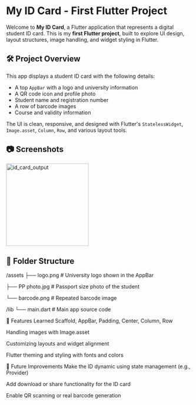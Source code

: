 # My ID Card - First Flutter Project

Welcome to **My ID Card**, a Flutter application that represents a digital student ID card. This is my **first Flutter project**, built to explore UI design, layout structures, image handling, and widget styling in Flutter.

## 🛠️ Project Overview

This app displays a student ID card with the following details:
- A top `AppBar` with a logo and university information
- A QR code icon and profile photo
- Student name and registration number
- A row of barcode images
- Course and validity information

The UI is clean, responsive, and designed with Flutter's `StatelessWidget`, `Image.asset`, `Column`, `Row`, and various layout tools.

## 📷 Screenshots

<img width="224" alt="id_card_output" src="https://github.com/user-attachments/assets/8c84c0a6-7fe0-4464-973d-e216d23a0244" />


## 📁 Folder Structure
/assets
├── logo.png # University logo shown in the AppBar

├── PP photo.jpg # Passport size photo of the student

└── barcode.png # Repeated barcode image

/lib
└── main.dart # Main app source code

📌 Features Learned
Scaffold, AppBar, Padding, Center, Column, Row

Handling images with Image.asset

Customizing layouts and widget alignment

Flutter theming and styling with fonts and colors

📖 Future Improvements
Make the ID dynamic using state management (e.g., Provider)

Add download or share functionality for the ID card

Enable QR scanning or real barcode generation




